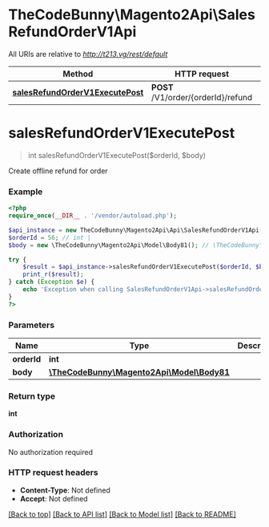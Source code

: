 # TheCodeBunny\Magento2Api\SalesRefundOrderV1Api

All URIs are relative to *http://t213.vg/rest/default*

Method | HTTP request | Description
------------- | ------------- | -------------
[**salesRefundOrderV1ExecutePost**](SalesRefundOrderV1Api.md#salesRefundOrderV1ExecutePost) | **POST** /V1/order/{orderId}/refund | 


# **salesRefundOrderV1ExecutePost**
> int salesRefundOrderV1ExecutePost($orderId, $body)



Create offline refund for order

### Example
```php
<?php
require_once(__DIR__ . '/vendor/autoload.php');

$api_instance = new TheCodeBunny\Magento2Api\Api\SalesRefundOrderV1Api();
$orderId = 56; // int | 
$body = new \TheCodeBunny\Magento2Api\Model\Body81(); // \TheCodeBunny\Magento2Api\Model\Body81 | 

try {
    $result = $api_instance->salesRefundOrderV1ExecutePost($orderId, $body);
    print_r($result);
} catch (Exception $e) {
    echo 'Exception when calling SalesRefundOrderV1Api->salesRefundOrderV1ExecutePost: ', $e->getMessage(), PHP_EOL;
}
?>
```

### Parameters

Name | Type | Description  | Notes
------------- | ------------- | ------------- | -------------
 **orderId** | **int**|  |
 **body** | [**\TheCodeBunny\Magento2Api\Model\Body81**](../Model/\TheCodeBunny\Magento2Api\Model\Body81.md)|  | [optional]

### Return type

**int**

### Authorization

No authorization required

### HTTP request headers

 - **Content-Type**: Not defined
 - **Accept**: Not defined

[[Back to top]](#) [[Back to API list]](../../README.md#documentation-for-api-endpoints) [[Back to Model list]](../../README.md#documentation-for-models) [[Back to README]](../../README.md)

